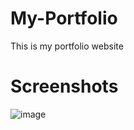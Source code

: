 # My-Portfolio
This is my portfolio website
# Screenshots
![image](https://user-images.githubusercontent.com/104687128/198199069-6faa8f74-6820-4442-a2ec-5d06a030c072.png)
